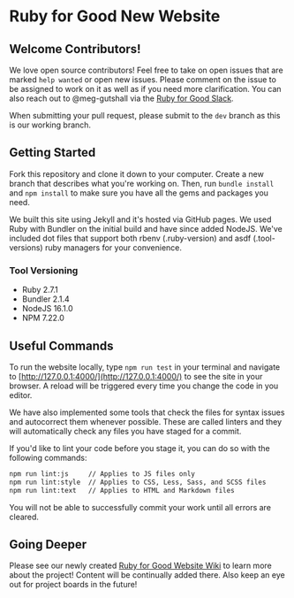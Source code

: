 # Ruby for Good New Website

## Welcome Contributors!

We love open source contributors! Feel free to take on open issues that are
marked `help wanted` or open new issues. Please comment on the issue to be
assigned to work on it as well as if you need more clarification. You can also
reach out to @meg-gutshall via the
[Ruby for Good Slack](https://rubyforgood.herokuapp.com/).

When submitting your pull request, please submit to the `dev` branch as this is
our working branch.

## Getting Started

Fork this repository and clone it down to your computer. Create a new branch
that describes what you're working on. Then, run `bundle install` and
`npm install` to make sure you have all the gems and packages you need.

We built this site using Jekyll and it's hosted via GitHub pages. We used Ruby
with Bundler on the initial build and have since added NodeJS. We've included
dot files that support both rbenv (.ruby-version) and asdf (.tool-versions) ruby
managers for your convenience.

### Tool Versioning

- Ruby 2.7.1
- Bundler 2.1.4
- NodeJS 16.1.0
- NPM 7.22.0

## Useful Commands

To run the website locally, type `npm run test` in your terminal and navigate to
[http://127.0.0.1:4000/](http://127.0.0.1:4000/) to see the site in your
browser. A reload will be triggered every time you change the code in you
editor.

We have also implemented some tools that check the files for syntax issues and
autocorrect them whenever possible. These are called linters and they will
automatically check any files you have staged for a commit.

If you'd like to lint your code before you stage it, you can do so with the
following commands:

```bash
npm run lint:js     // Applies to JS files only
npm run lint:style  // Applies to CSS, Less, Sass, and SCSS files
npm run lint:text   // Applies to HTML and Markdown files
```

You will not be able to successfully commit your work until all errors are
cleared.

## Going Deeper

Please see our newly created [Ruby for Good Website Wiki](https://github.com/rubyforgood/rubyforgood.org/wiki) to learn more about the project! Content will be continually added there. Also keep an eye out for project boards in the future!
